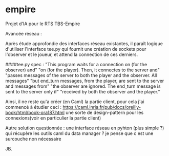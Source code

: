 # empire
Projet d'IA pour le RTS TBS-Empire

Avancée réseau :

Après étude approfondie des interfaces réseau existantes, il paraît logique d'utiliser l'interface tee.py qui fournit une création de sockets pour l'observer et le joueur, et attend la connection de ces derniers. 

####tee.py spec :
"This program waits for a connection on <observer-port> (for the observer) and"
"on <player-port> (for the player). Then, it connectes to the server and"
"passes messages of the server to both the player and the observer. All messages"
"but end_turn messages, from the player, are sent to the server and messages from"
"the observer are ignored. The end_turn message is sent to the server only if"
"received by both the observer and the player."

Ainsi, il ne reste qu'a créer (en Caml) la partie client, pour cela j'ai commencé à étudier ceci : https://caml.inria.fr/pub/docs/oreilly-book/html/book-ora187.html
une sorte de design-pattern pour les connexions(voir en particulier la partie client)

Autre solution questionnée :
une interface réseau en pyhton (plus simple ?) qui récupère les outils caml du data manager ? je pense que c est une surcouche non nécessaire

JB.

